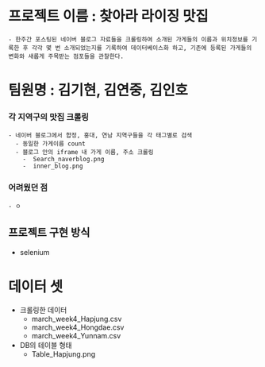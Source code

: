 # 프로젝트 이름 : 찾아라 라이징 맛집
    - 한주간 포스팅된 네이버 블로그 자료들을 크롤링하여 소개된 가게들의 이름과 위치정보를 기록한 후 각각 몇 번 소개되었는지를 기록하여 데이터베이스화 하고, 기존에 등록된 가게들의 변화와 새롭게 주목받는 점포들을 관찰한다.

# 팀원명 : 김기현, 김연중, 김인호

### 각 지역구의 맛집 크롤링
    - 네이버 블로그에서 합정, 홍대, 연남 지역구들을 각 태그별로 검색
      - 동일한 가게이름 count
      - 블로그 안의 iframe 내 가게 이름, 주소 크롤링
        -  Search_naverblog.png
        -  inner_blog.png
  ### 어려웠던 점
    - ㅇ
## 프로젝트 구현 방식
 - selenium

# 데이터 셋
  - 크롤링한 데이터
    - march_week4_Hapjung.csv
    - march_week4_Hongdae.csv
    - march_week4_Yunnam.csv
  - DB의 테이블 형태
    - Table_Hapjung.png